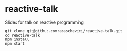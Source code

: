 # reactive-talk

Slides for talk on reactive programming

```
git clone git@github.com:adaschevici/reactive-talk.git
cd reactive-talk
npm install
npm start
```
